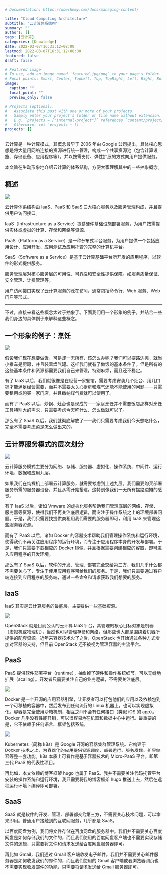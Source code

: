 ```yaml
---
# Documentation: https://wowchemy.com/docs/managing-content/

title: "Cloud Computing Architecture"
subtitle: "云计算体系结构"
summary: ""
authors: []
tags: [云计算]
categories: [Knowledge]
date: 2022-03-07T16:31:12+08:00
lastmod: 2022-03-07T16:31:12+08:00
featured: false
draft: false

# Featured image
# To use, add an image named `featured.jpg/png` to your page's folder.
# Focal points: Smart, Center, TopLeft, Top, TopRight, Left, Right, BottomLeft, Bottom, BottomRight.
image:
  caption: ""
  focal_point: ""
  preview_only: false

# Projects (optional).
#   Associate this post with one or more of your projects.
#   Simply enter your project's folder or file name without extension.
#   E.g. `projects = ["internal-project"]` references `content/project/deep-learning/index.md`.
#   Otherwise, set `projects = []`.
projects: []
---
```


云计算是一种计算模式，其概念最早于 2006 年由 Google 公司提出，具体核心思想是将大量用网络连接的资源进行统一管理，构成一个共享资源池（包含计算设施、存储设备、应用程序等），并以按需支付、弹性扩展的方式向用户提供服务。

本文旨在生动形象地介绍云计算的体系结构，方便大家理解其中的一些抽象概念。

<!--more-->

## 概述

![](architecture.svg)

云计算体系结构由 IaaS、PaaS 和 SaaS 三大核心服务以及服务管理构成，并且提供用户访问接口。

IaaS（Infrastructure as a Service）提供硬件基础设施部署服务，为用户按需提供实体或虚拟的计算、存储和网络等资源。

PaaS（Platform as a Service）是一种分布式平台服务，为用户提供一个包括应用设计、应用开发、应用测试及应用托管的完整的计算机平台。

SaaS（Software as a Service）是基于云计算基础平台所开发的应用程序，以软件的形式提供服务。

服务管理层对核心服务层的可用性、可靠性和安全性提供保障。如服务质量保证、安全管理、计费管理等。

用户访问接口实现了云计算服务的泛在访问，通常包括命令行、Web 服务、Web 门户等形式。

------

不过，直接来看这些概念太过于抽象了。下面我们用一个形象的例子，并结合一些我们身边的具体例子来解释这些概念。

## 一个形象的例子：烹饪

![](cooking.svg)

假设我们现在想要做饭，可是却一无所有，该怎么办呢？我们可以摆路边摊，就当小推车是厨房，并且装着煤气罐。这样我们就有了做饭的基本条件了。但是所有的这些基本条件和资源都需要我们自己来管理，特别麻烦，而且还不稳定。

有了 IaaS 以后，我们就很像是在经营一家餐馆，需要考虑安装几个灶台、用几口锅才能满足经营需要，而并不需要太关心厨房和煤气还能不能使用的问题——只需要租用或购买一家门店，并且缴纳煤气费就可以使用了。

而有了 PaaS 以后，炒锅、灶台也是现成的——家庭烹饪并不需要饭店那样对烹饪工具特别大的需求，只需要考虑今天吃什么、怎么做就可以了。

那么有了 SaaS 以后，我们就彻底解放了——我们只需要考虑我们今天想吃什么，完全不需要考虑菜是怎么做出来的。

## 云计算服务模式的层次划分

![](layer-partition.png)

云计算服务模式主要分为网络、存储、服务器、虚拟化、操作系统、中间件、运行环境、数据和应用九层。

如果我们在纯裸机上部署云计算服务，就需要考虑到上述九层。我们需要购买部署服务所需的服务器设备，并且从零开始搭建，这特别像我们一无所有摆路边摊的感觉。

有了 IaaS 以后，诸如 Vmware 的虚拟化服务帮助我们管理底层的网络、存储、服务器等资源，使得我们不再关注底层逻辑，而专注于操作系统之上的环境部署问题。于是，我们只需要找提供商租用我们需要的服务器即可，利用 IaaS 来管理这些服务器资源。

而有了 PaaS 以后，诸如 Docker 的容器技术帮助我们管理操作系统和运行环境，使得我们不再关注应用程序的运行环境，而专注于应用程序本身的开发与部署。于是，我们只需要下载相应的 Docker 镜像，并且根据需要创建相应的容器，即可进入应用程序的开发环境。

那么有了 SaaS 以后，软件的开发、管理、部署完全交给第三方，我们几乎什么都不需要关心了，专注于使用应用程序带给我们的服务。于是，我们只需要通过客户端连接到应用程序的服务端，通过一些命令和请求获取我们想要的服务。

## IaaS

IaaS 其实是云计算服务的最底层，主要提供一些基础资源。

![](https://www.openstack.org/themes/openstack/home_images/Diagram/overview-diagram-new.svg)

OpenStack 就是目前公认的云计算 IaaS 平台，其管理的核心目标对象是机器（虚拟机或物理机），当然也可以管理存储和网络，但那些也大都是围绕着机器所提供的配套资源。近年来容器技术火了之后，OpenStack 也开始通过各种方式增加对容器的支持，但目前 OpenStack 还不被视为管理容器的主流平台。

## PaaS

PaaS 提供软件部署平台（runtime），抽象掉了硬件和操作系统细节，可以无缝地扩展（scaling）。开发者只需要关注自己的业务逻辑，不需要关注底层。

![](https://docs.docker.com/engine/images/architecture.svg)

Docker 是一个开源的应用容器引擎，让开发者可以打包他们的应用以及依赖包到一个可移植的容器中，然后发布到任何流行的 Linux 机器上，也可以实现虚拟化。容器是完全使用沙箱机制，相互之间不会有任何接口（类似 iOS 的 app）。Docker 几乎没有性能开销，可以很容易地在机器和数据中心中运行。最重要的是，它不依赖于任何语言、框架包括系统。

![](https://www.upgrad.com/blog/wp-content/uploads/2020/10/Kubernetes-architecture-1536x1046.png)

Kubernetes（简称 k8s）是 Google 开源的容器集群管理系统。它构建于 Docker 技术之上，为容器化的应用提供资源调度、部署运行、服务发现、扩容缩容等整一套功能。k8s 本质上可看作是基于容器技术的 Micro-PaaS 平台，即第三代 PaaS 的代表性项目。

再比如，本文依赖的博客框架 hugo 也属于 PaaS。我并不需要关注代码托管平台安装的操作系统和运行环境，我只需要将我的博客框架 hugo 推送上去，然后在远程运行环境下编译即可部署。

## SaaS

SaaS 就是软件的开发、管理、部署都交给第三方，不需要关心技术问题，可以拿来即用。普通用户接触到的互联网服务，几乎都是 SaaS。

以百度网盘为例，我们将文件存储在百度网盘的服务器中。我们并不需要关心百度网盘是如何存储我们的文件的，而且我们使用的百度网盘客户端也不需要实现存储文件的逻辑，只需要将文件和请求发送给百度网盘服务器即可。

再比如 Gmail，我们通过 Gmail 客户端收发电子邮件。我们并不需要关心邮件服务器是如何收发我们的邮件的，而且我们使用的 Gmail 客户端或者浏览器网页也不需要实现收发邮件的功能，只需要将请求发送给 Gmail 服务器即可。